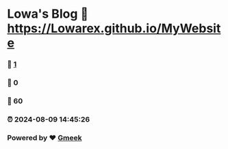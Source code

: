 # Lowa's Blog :link: https://Lowarex.github.io/MyWebsite 
### :page_facing_up: [1](https://Lowarex.github.io/MyWebsite/tag.html) 
### :speech_balloon: 0 
### :hibiscus: 60 
### :alarm_clock: 2024-08-09 14:45:26 
### Powered by :heart: [Gmeek](https://github.com/Meekdai/Gmeek)
